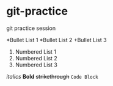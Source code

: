 # git-practice
git practice session

*Bullet List 1
*Bullet List 2
+Bullet List 3

1. Numbered List 1
2. Numbered List 2
3. Numbered List 3

_italics_
**Bold**
~~strikethrough~~
```Code Block```





